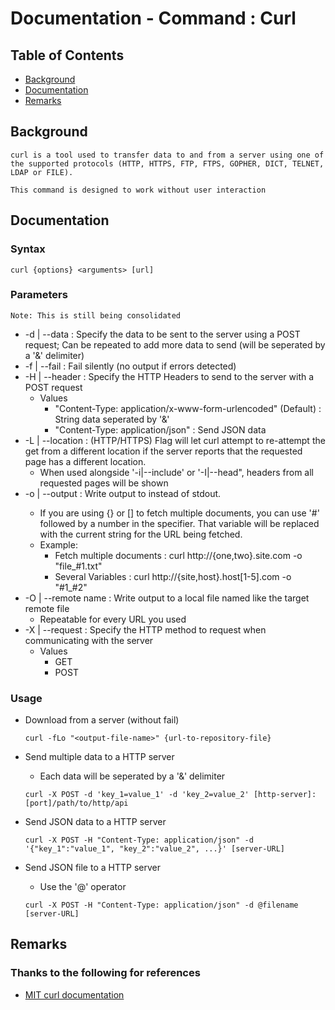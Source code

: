 # Documentation - Command : Curl

## Table of Contents
- [Background](#background)
- [Documentation](#documentation)
- [Remarks](#remarks)

## Background

```
curl is a tool used to transfer data to and from a server using one of the supported protocols (HTTP, HTTPS, FTP, FTPS, GOPHER, DICT, TELNET, LDAP or FILE).

This command is designed to work without user interaction
```

## Documentation

### Syntax

```
curl {options} <arguments> [url]
```

### Parameters
```
Note: This is still being consolidated
```
+ -d | --data : Specify the data to be sent to the server using a POST request; Can be repeated to add more data to send (will be seperated by a '&' delimiter)
+ -f | --fail : Fail silently (no output if errors detected)
+ -H | --header : Specify the HTTP Headers to send to the server with a POST request
    - Values
        + "Content-Type: application/x-www-form-urlencoded" (Default) : String data seperated by '&'
        + "Content-Type: application/json" : Send JSON data
+ -L | --location : (HTTP/HTTPS) Flag will let curl attempt to re-attempt the get from a different location if the server reports that the requested page has a different location.
	- When used alongside '-i|--include' or '-I|--head", headers from all requested pages will be shown
+ -o | --output <filename> : Write output to <filename> instead of stdout. 
	- If you are using {} or [] to fetch multiple documents, you can use '#' followed by a number in the <file> specifier. That variable will be replaced with the current string for the URL being fetched.
	- Example: 
		* Fetch multiple documents : curl http://{one,two}.site.com -o "file_#1.txt" 
		* Several Variables : curl http://{site,host}.host[1-5].com -o "#1_#2" 
+ -O | --remote name : Write output to a local file named like the target remote file
	- Repeatable for every URL you used
+ -X | --request : Specify the HTTP method to request when communicating with the server
    - Values
        + GET
        + POST

### Usage

- Download from a server (without fail)
    ```console
    curl -fLo "<output-file-name>" {url-to-repository-file}
    ```

- Send multiple data to a HTTP server
    + Each data will be seperated by a '&' delimiter
    ```console
    curl -X POST -d 'key_1=value_1' -d 'key_2=value_2' [http-server]:[port]/path/to/http/api
    ```

- Send JSON data to a HTTP server
    ```console
    curl -X POST -H "Content-Type: application/json" -d '{"key_1":"value_1", "key_2":"value_2", ...}' [server-URL]
    ```

- Send JSON file to a HTTP server
    + Use the '@' operator
    ```console
    curl -X POST -H "Content-Type: application/json" -d @filename [server-URL]
    ```

## Remarks

### Thanks to the following for references

+ [MIT curl documentation](https://www.mit.edu/afs.new/sipb/user/ssen/src/curl-7.11.1/docs/curl.html)